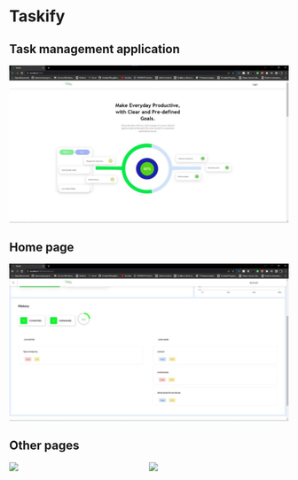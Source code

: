 <h1>Taskify</h1>
<h2>Task management application</h2>
<img src="https://raw.githubusercontent.com/om-bhesania/project-management-dashboard/main/Documentations/WhatsApp%20Image%202022-10-31%20at%2011.53.11.jpg"/>
<h2>Home page</h2>
<img src="https://raw.githubusercontent.com/om-bhesania/project-management-dashboard/main/Documentations/WhatsApp%20Image%202022-10-31%20at%2011.56.32.jpg"/>
<br/>

<h2>Other pages</h2>
<div style="display: flex">
    <img src="https://raw.githubusercontent.com/om-bhesania/project-management-dashboard/main/Documentations/WhatsApp%20Image%202022-10-31%20at%2011.56.13.jpg
?raw=true" width="50%" />
    <img src="https://raw.githubusercontent.com/om-bhesania/project-management-dashboard/main/Documentations/WhatsApp%20Image%202022-10-31%20at%2011.56.32.jpg
?raw=true" width="50%" />
</div>
